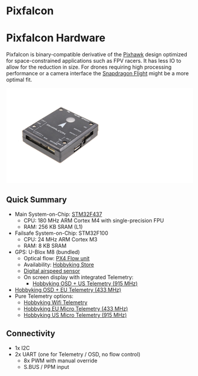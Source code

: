 # Pixfalcon

# Pixfalcon Hardware

Pixfalcon is binary-compatible derivative of the [Pixhawk](hardware-pixhawk.md) design optimized for space-constrained applications such as FPV racers. It has less IO to allow for the reduction in size. For drones requiring high processing performance or a camera interface the [Snapdragon Flight](hardware-snapdragon.md) might be a more optimal fit.

![pixfalcon](../pictures/hardware/hardware-pixfalcon.png)

## Quick Summary

-   Main System-on-Chip: [STM32F437](http://www.st.com/web/en/catalog/mmc/FM141/SC1169/SS1577/LN1789)
    - CPU: 180 MHz ARM Cortex M4 with single-precision FPU
    - RAM: 256 KB SRAM (L1)
-   Failsafe System-on-Chip: STM32F100
    - CPU: 24 MHz ARM Cortex M3
    - RAM: 8 KB SRAM
-   GPS: U-Blox M8 (bundled)
    - Optical flow: [PX4 Flow unit](http://www.hobbyking.com/hobbyking/store/__66308__HK_Pilot32_Optical_Flow_Kit_With_Sonar.html)
    - Availability: [Hobbyking Store](http://www.hobbyking.com/hobbyking/store/__86437__PixFalcon_Micro_PX4_Autopilot_plus_Micro_M8N_GPS_and_Mega_PBD_Power_Module.html)
    - [Digital airspeed sensor](http://www.hobbyking.com/hobbyking/store/__62752__HKPilot_32_Digital_Air_Speed_Sensor_And_Pitot_Tube_Set.html)
    - On screen display with integrated Telemetry:
      - [Hobbyking OSD + US Telemetry (915 MHz)](http://www.hobbyking.com/hobbyking/store/__74651__Micro_HKPilot_Telemetry_Radio_Module_with_On_Screen_Display_OSD_unit_915MHz_.html)
-   [Hobbyking OSD + EU Telemetry (433 MHz)](http://www.hobbyking.com/hobbyking/store/__74650__Micro_HKPilot_Telemetry_Radio_Module_with_On_Screen_Display_OSD_unit_433MHz_.html)
-   Pure Telemetry options:
    - [Hobbyking Wifi Telemetry](http://www.hobbyking.com/hobbyking/store/__87841__APM_Pixhawk_Wireless_Wifi_Radio_Module.html)
    - [Hobbyking EU Micro Telemetry (433 MHz)](http://www.hobbyking.com/hobbyking/store/__74647__Micro_HKPilot_Telemetry_radio_Set_With_Integrated_PCB_Antenna_433Mhz.html)
    - [Hobbyking US Micro Telemetry (915 MHz)](http://www.hobbyking.com/hobbyking/store/__74648__Micro_HKPilot_Telemetry_radio_Set_With_Integrated_PCB_Antenna_915Mhz.html)

## Connectivity

- 1x I2C
- 2x UART (one for Telemetry / OSD, no flow control)
  - 8x PWM with manual override
  - S.BUS / PPM input